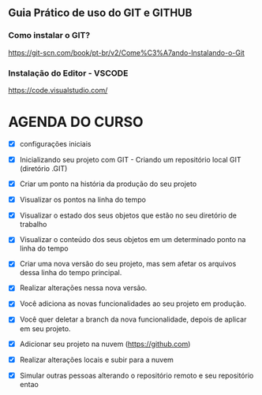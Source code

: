 ## Guia Prático de uso do GIT e GITHUB


### Como instalar o GIT?
https://git-scn.com/book/pt-br/v2/Come%C3%A7ando-Instalando-o-Git

### Instalação do Editor - VSCODE
https://code.visualstudio.com/


# AGENDA DO CURSO

- [x] configurações iniciais

- [x] Inicializando seu projeto com GIT - Criando um repositório local GIT (diretório .GIT)

- [x] Criar um ponto na história da produção do seu projeto
- [x] Visualizar os pontos na linha do tempo

- [x] Visualizar o estado dos seus objetos que estão no seu diretório de trabalho
- [x] Visualizar o conteúdo dos seus objetos em um determinado ponto na linha do tempo 
- [x] Criar uma nova versão do seu projeto, mas sem afetar os arquivos dessa linha do tempo principal.  
- [x] Realizar alterações nessa nova versão.

- [x] Você adiciona as novas funcionalidades ao seu projeto em produção.
- [x] Você quer deletar a branch da nova funcionalidade, depois de aplicar em seu projeto.

- [x] Adicionar seu projeto na nuvem (https://github.com)
- [x] Realizar alterações locais e subir para a nuvem
- [x] Simular outras pessoas alterando o repositório remoto e seu repositório entao 